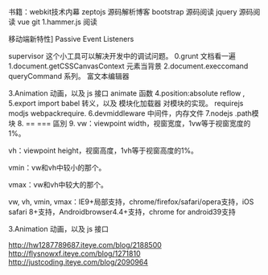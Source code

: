  

书籍：webkit技术内幕
zeptojs 源码解析博客
bootstrap 源码阅读
jquery 源码阅读
vue
git
1.hammer.js 阅读



 

移动端新特性] Passive Event Listeners

supervisor 这个小工具可以解决开发中的调试问题。 
0.grunt 文档看一遍
1.document.getCSSCanvasContext  元素当背景
2.document.execcomand  queryCommand 系列。 富文本编辑器
 
3.Animation  动画，以及 js 接口 animate 函数
4.position:absolute reflow ,
5.export import babel 转义，以及 模块化加载器 对模块的实现。 requirejs modjs  webpackrequire.
6.devmiddleware 中间件，内存文件
7.nodejs .path模块
8. ==   === 區別
9. vw：viewpoint width，视窗宽度，1vw等于视窗宽度的1%。

vh：viewpoint height，视窗高度，1vh等于视窗高度的1%。

vmin：vw和vh中较小的那个。

vmax：vw和vh中较大的那个。

vw, vh, vmin, vmax：IE9+局部支持，chrome/firefox/safari/opera支持，iOS safari 8+支持，Androidbrowser4.4+支持，chrome for android39支持
 
3.Animation  动画，以及 js 接口


http://hw1287789687.iteye.com/blog/2188500
http://flysnowxf.iteye.com/blog/1271810
http://justcoding.iteye.com/blog/2090964

 
